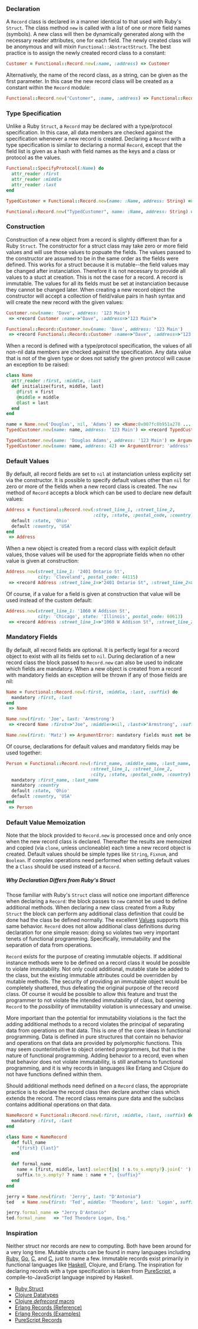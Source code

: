 ###    Declaration

   A `Record` class is declared in a manner identical to that used with Ruby's `Struct`.
   The class method `new` is called with a list of one or more field names (symbols).
   A new class will then be dynamically generated along with the necessary reader
   attributes, one for each field. The newly created class will be anonymous and
   will mixin `Functional::AbstractStruct`. The best practice is to assign the newly
   created record class to a constant:

   ```ruby
   Customer = Functional::Record.new(:name, :address) => Customer
   ```

   Alternatively, the name of the record class, as a string, can be given as the
   first parameter. In this case the new record class will be created as a constant
   within the `Record` module:

   ```ruby
   Functional::Record.new("Customer", :name, :address) => Functional::Record::Customer
   ```

###    Type Specification

   Unlike a Ruby `Struct`, a `Record` may be declared with a type/protocol
   specification. In this case, all data members are checked against the
   specification whenever a new record is created. Declaring a `Record` with a
   type specification is similar to declaring a normal `Record`, except that
   the field list is given as a hash with field names as the keys and a class or
   protocol as the values.

   ```ruby
   Functional::SpecifyProtocol(:Name) do
     attr_reader :first
     attr_reader :middle
     attr_reader :last
   end

   TypedCustomer = Functional::Record.new(name: :Name, address: String) => TypedCustomer

   Functional::Record.new("TypedCustomer", name: :Name, address: String) => Functional::Record::TypedCustomer
   ```

###    Construction

   Construction of a new object from a record is slightly different than for a Ruby `Struct`.
   The constructor for a struct class may take zero or more field values and will use those
   values to popuate the fields. The values passed to the constructor are assumed to be in
   the same order as the fields were defined. This works for a struct because it is
   mutable--the field values may be changed after instanciation. Therefore it is not
   necessary to provide all values to a stuct at creation. This is not the case for a
   record. A record is immutable. The values for all its fields must be set at instanciation
   because they cannot be changed later. When creating a new record object the constructor
   will accept a collection of field/value pairs in hash syntax and will create the new
   record with the given values:

   ```ruby
   Customer.new(name: 'Dave', address: '123 Main')
    => <record Customer :name=>"Dave", :address=>"123 Main">

   Functional::Record::Customer.new(name: 'Dave', address: '123 Main')
    => <record Functional::Record::Customer :name=>"Dave", :address=>"123 Main">
   ```

   When a record is defined with a type/protocol specification, the values of
   all non-nil data members are checked against the specification. Any data
   value that is not of the given type or does not satisfy the given protocol
   will cause an exception to be raised:

   ```ruby
   class Name
     attr_reader :first, :middle, :last
     def initialize(first, middle, last)
       @first = first
       @middle = middle
       @last = last
     end
   end

   name = Name.new('Douglas', nil, 'Adams') => <Name:0x007fc8b951a278 ...
   TypedCustomer.new(name: name, address: '123 Main') => <record TypedCustomer :name=><Name:0x007f914cce05b0 ...

   TypedCustomer.new(name: 'Douglas Adams', address: '123 Main') => ArgumentError: 'name' must stasify the protocol :Name
   TypedCustomer.new(name: name, address: 42) => ArgumentError: 'address' must be of type String
   ```

###    Default Values

   By default, all record fields are set to `nil` at instanciation unless explicity set
   via the constructor. It is possible to specify default values other than `nil` for
   zero or more of the fields when a new record class is created. The `new` method of
   `Record` accepts a block which can be used to declare new default values:

   ```ruby
   Address = Functional::Record.new(:street_line_1, :street_line_2,
                                    :city, :state, :postal_code, :country) do
     default :state, 'Ohio'
     default :country, 'USA'
   end
    => Address
   ```

   When a new object is created from a record class with explicit default values, those
   values will be used for the appropriate fields when no other value is given at
   construction:

   ```ruby
   Address.new(street_line_1: '2401 Ontario St',
               city: 'Cleveland', postal_code: 44115)
    => <record Address :street_line_1=>"2401 Ontario St", :street_line_2=>nil, :city=>"Cleveland", :state=>"Ohio", :postal_code=>44115, :country=>"USA">
   ```

   Of course, if a value for a field is given at construction that value will be used instead
   of the custom default:

   ```ruby
   Address.new(street_line_1: '1060 W Addison St',
               city: 'Chicago', state: 'Illinois', postal_code: 60613)
    => <record Address :street_line_1=>"1060 W Addison St", :street_line_2=>nil, :city=>"Chicago", :state=>"Illinois", :postal_code=>60613, :country=>"USA">
   ```

###    Mandatory Fields

   By default, all record fields are optional. It is perfectly legal for a record
   object to exist with all its fields set to `nil`. During declaration of a new record
   class the block passed to `Record.new` can also be used to indicate which fields
   are mandatory. When a new object is created from a record with mandatory fields
   an exception will be thrown if any of those fields are nil:

   ```ruby
   Name = Functional::Record.new(:first, :middle, :last, :suffix) do
     mandatory :first, :last
   end
    => Name

   Name.new(first: 'Joe', last: 'Armstrong')
    => <record Name :first=>"Joe", :middle=>nil, :last=>"Armstrong", :suffix=>nil>

   Name.new(first: 'Matz') => ArgumentError: mandatory fields must not be nil
   ```

   Of course, declarations for default values and mandatory fields may be used
   together:

   ```ruby
   Person = Functional::Record.new(:first_name, :middle_name, :last_name,
                                   :street_line_1, :street_line_2,
                                   :city, :state, :postal_code, :country) do
     mandatory :first_name, :last_name
     mandatory :country
     default :state, 'Ohio'
     default :country, 'USA'
   end
    => Person
   ```

###    Default Value Memoization

   Note that the block provided to `Record.new` is processed once and only once
   when the new record class is declared. Thereafter the results are memoized
   and copied (via `clone`, unless uncloneable) each time a new record object
   is created. Default values should be simple types like `String`, `Fixnum`,
   and `Boolean`. If complex operations need performed when setting default
   values the a `Class` should be used instead of a `Record`.

#####    Why Declaration Differs from Ruby's Struct

   Those familiar with Ruby's `Struct` class will notice one important
   difference when declaring a `Record`: the block passes to `new` cannot be
   used to define additional methods. When declaring a new class created from a
   Ruby `Struct` the block can perform any additional class definition that
   could be done had the class be defined normally. The excellent
   [Values](https://github.com/tcrayford/Values) supports this same behavior.
   `Record` does not allow additional class definitions during declaration for
   one simple reason: doing so violates two very important tenets of functional
   programming. Specifically, immutability and the separation of data from
   operations.

   `Record` exists for the purpose of creating immutable objects. If additional
   instance methods were to be defined on a record class it would be possible
   to violate immutability. Not only could additional, mutable state be added
   to the class, but the existing immutable attributes could be overridden by
   mutable methods. The security of providing an immutable object would be
   completely shattered, thus defeating the original purpose of the record
   class. Of course it would be possible to allow this feature and trust the
   programmer to not violate the intended immutability of class, but opening
   `Record` to the *possibility* of immutability violation is unnecessary and
   unwise.

   More important than the potential for immutability violations is the fact
   the adding additional methods to a record violates the principal of
   separating data from operations on that data. This is one of the core ideas
   in functional programming. Data is defined in pure structures that contain
   no behavior and operations on that data are provided by polymorphic
   functions. This may seem counterintuitive to object oriented programmers,
   but that is the nature of functional programming. Adding behavior to a
   record, even when that behavior does not violate immutability, is still
   anathema to functional programming, and it is why records in languages like
   Erlang and Clojure do not have functions defined within them.

   Should additional methods need defined on a `Record` class, the appropriate
   practice is to declare the record class then declare another class which
   extends the record. The record class remains pure data and the subclass
   contains additional operations on that data.

   ```ruby
   NameRecord = Functional::Record.new(:first, :middle, :last, :suffix) do
     mandatory :first, :last
   end

   class Name < NameRecord
     def full_name
       "{first} {last}"
     end

     def formal_name
       name = [first, middle, last].select{|s| ! s.to_s.empty?}.join(' ')
       suffix.to_s.empty? ? name : name + ", {suffix}"
     end
   end

   jerry = Name.new(first: 'Jerry', last: "D'Antonio")
   ted   = Name.new(first: 'Ted', middle: 'Theodore', last: 'Logan', suffix: 'Esq.')

   jerry.formal_name => "Jerry D'Antonio"
   ted.formal_name   => "Ted Theodore Logan, Esq."
   ```

###    Inspiration

   Neither struct nor records are new to computing. Both have been around for a very
   long time. Mutable structs can be found in many languages including
   [Ruby](http://www.ruby-doc.org/core-2.1.2/Struct.html),
   [Go](http://golang.org/ref/specStruct_types),
   [C](http://en.wikipedia.org/wiki/Struct_(C_programming_language)),
   and [C](http://msdn.microsoft.com/en-us/library/ah19swz4.aspx),
   just to name a few. Immutable records exist primarily in functional languages
   like [Haskell](http://en.wikibooks.org/wiki/Haskell/More_on_datatypesNamed_Fields_.28Record_Syntax.29),
   Clojure, and Erlang. The inspiration for declaring records with a type
   specification is taken from [PureScript](http://www.purescript.org/), a
   compile-to-JavaScript language inspired by Haskell.

   * [Ruby Struct](http://www.ruby-doc.org/core-2.1.2/Struct.html)
   * [Clojure Datatypes](http://clojure.org/datatypes)
   * [Clojure *defrecord* macro](http://clojure.github.io/clojure/clojure.core-api.htmlclojure.core/defrecord)
   * [Erlang Records (Reference)](http://www.erlang.org/doc/reference_manual/records.html)
   * [Erlang Records (Examples)](http://www.erlang.org/doc/programming_examples/records.html)
   * [PureScript Records](http://docs.purescript.org/en/latest/types.htmlrecords)

